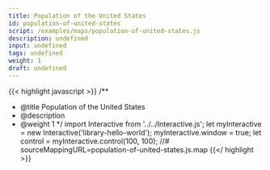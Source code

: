 ```yaml
---
title: Population of the United States
id: population-of-united-states
script: /examples/maps/population-of-united-states.js
description: undefined
input: undefined
tags: undefined
weight: 1
draft: undefined
---
```


{{< highlight javascript >}}
/**
* @title Population of the United States
* @description
* @weight 1
*/
import Interactive from '../../Interactive.js';
let myInteractive = new Interactive('library-hello-world');
myInteractive.window = true;
let control = myInteractive.control(100, 100);
//# sourceMappingURL=population-of-united-states.js.map
{{</ highlight >}}


